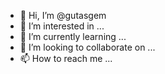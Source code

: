 - 👋 Hi, I’m @gutasgem
- 👀 I’m interested in ...
- 🌱 I’m currently learning ...
- 💞️ I’m looking to collaborate on ...
- 📫 How to reach me ...

<!---
gutasgem/gutasgem is a ✨ special ✨ repository because its `README.md` (this file) appears on your GitHub profile.
You can click the Preview link to take a look at your changes.
--->
